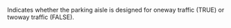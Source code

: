 ﻿Indicates whether the parking aisle is designed for oneway traffic (TRUE) or twoway traffic (FALSE).
